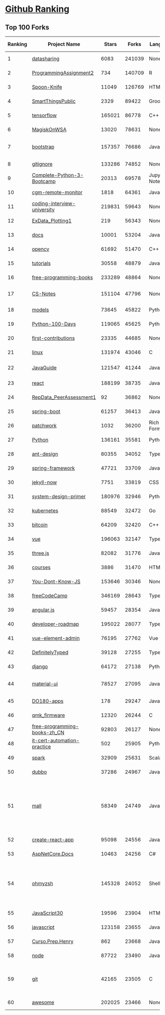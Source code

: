 [Github Ranking](../README.md)
==========

## Top 100 Forks

| Ranking | Project Name | Stars | Forks | Language | Open Issues | Description | Last Commit |
| ------- | ------------ | ----- | ----- | -------- | ----------- | ----------- | ----------- |
| 1 | [datasharing](https://github.com/jtleek/datasharing) | 6083 | 241039 | None | 286 | The Leek group guide to data sharing  | 2022-05-18T04:05:05Z |
| 2 | [ProgrammingAssignment2](https://github.com/rdpeng/ProgrammingAssignment2) | 734 | 140709 | R | 180 | Repository for Programming Assignment 2 for R Programming on Coursera | 2022-05-20T11:37:34Z |
| 3 | [Spoon-Knife](https://github.com/octocat/Spoon-Knife) | 11049 | 126769 | HTML | 1428 | This repo is for demonstration purposes only. | 2022-05-21T02:58:23Z |
| 4 | [SmartThingsPublic](https://github.com/SmartThingsCommunity/SmartThingsPublic) | 2329 | 89422 | Groovy | 58 | SmartThings open-source DeviceTypeHandlers and SmartApps code | 2022-05-20T13:01:02Z |
| 5 | [tensorflow](https://github.com/tensorflow/tensorflow) | 165021 | 86778 | C++ | 2211 | An Open Source Machine Learning Framework for Everyone | 2022-05-21T01:53:48Z |
| 6 | [MagiskOnWSA](https://github.com/LSPosed/MagiskOnWSA) | 13020 | 78631 | None | 4 | Integrate Magisk root and Google Apps (OpenGApps) into WSA (Windows Subsystem for Android) | 2022-05-21T01:53:11Z |
| 7 | [bootstrap](https://github.com/twbs/bootstrap) | 157357 | 76686 | JavaScript | 230 | The most popular HTML, CSS, and JavaScript framework for developing responsive, mobile first projects on the web. | 2022-05-20T23:58:33Z |
| 8 | [gitignore](https://github.com/github/gitignore) | 133286 | 74852 | None | 0 | A collection of useful .gitignore templates | 2022-05-18T20:16:55Z |
| 9 | [Complete-Python-3-Bootcamp](https://github.com/Pierian-Data/Complete-Python-3-Bootcamp) | 20313 | 69578 | Jupyter Notebook | 71 | Course Files for Complete Python 3 Bootcamp Course on Udemy | 2022-05-17T15:43:46Z |
| 10 | [cgm-remote-monitor](https://github.com/nightscout/cgm-remote-monitor) | 1818 | 64361 | JavaScript | 122 | nightscout web monitor | 2022-05-20T00:10:17Z |
| 11 | [coding-interview-university](https://github.com/jwasham/coding-interview-university) | 219831 | 59643 | None | 38 | A complete computer science study plan to become a software engineer. | 2022-05-20T11:28:45Z |
| 12 | [ExData_Plotting1](https://github.com/rdpeng/ExData_Plotting1) | 219 | 56343 | None | 75 | Plotting Assignment 1 for Exploratory Data Analysis | 2022-04-14T20:16:55Z |
| 13 | [docs](https://github.com/github/docs) | 10001 | 53204 | JavaScript | 116 | The open-source repo for docs.github.com | 2022-05-21T00:33:27Z |
| 14 | [opencv](https://github.com/opencv/opencv) | 61692 | 51470 | C++ | 2035 | Open Source Computer Vision Library | 2022-05-20T16:48:08Z |
| 15 | [tutorials](https://github.com/eugenp/tutorials) | 30558 | 48879 | Java | 39 | Just Announced - "Learn Spring Security OAuth":  | 2022-05-21T02:53:48Z |
| 16 | [free-programming-books](https://github.com/EbookFoundation/free-programming-books) | 233289 | 48864 | None | 30 | :books: Freely available programming books | 2022-05-19T11:27:13Z |
| 17 | [CS-Notes](https://github.com/CyC2018/CS-Notes) | 151104 | 47796 | None | 106 | :books: 技术面试必备基础知识、Leetcode、计算机操作系统、计算机网络、系统设计 | 2022-05-12T05:35:10Z |
| 18 | [models](https://github.com/tensorflow/models) | 73645 | 45822 | Python | 1158 | Models and examples built with TensorFlow | 2022-05-21T00:45:35Z |
| 19 | [Python-100-Days](https://github.com/jackfrued/Python-100-Days) | 119065 | 45625 | Python | 463 | Python - 100天从新手到大师 | 2022-04-24T01:41:14Z |
| 20 | [first-contributions](https://github.com/firstcontributions/first-contributions) | 23335 | 44685 | None | 38 | 🚀✨ Help beginners to contribute to open source projects | 2022-05-21T02:52:19Z |
| 21 | [linux](https://github.com/torvalds/linux) | 131974 | 43046 | C | 0 | Linux kernel source tree | 2022-05-20T18:35:33Z |
| 22 | [JavaGuide](https://github.com/Snailclimb/JavaGuide) | 121547 | 41244 | Java | 66 | 「Java学习+面试指南」一份涵盖大部分 Java 程序员所需要掌握的核心知识。准备 Java 面试，首选 JavaGuide！ | 2022-05-20T21:49:10Z |
| 23 | [react](https://github.com/facebook/react) | 188199 | 38735 | JavaScript | 668 | A declarative, efficient, and flexible JavaScript library for building user interfaces. | 2022-05-20T23:42:03Z |
| 24 | [RepData_PeerAssessment1](https://github.com/rdpeng/RepData_PeerAssessment1) | 92 | 36862 | None | 6 | Peer Assessment 1 for Reproducible Research | 2022-04-16T07:45:46Z |
| 25 | [spring-boot](https://github.com/spring-projects/spring-boot) | 61257 | 36413 | Java | 535 | Spring Boot | 2022-05-20T09:40:02Z |
| 26 | [patchwork](https://github.com/jlord/patchwork) | 1032 | 36200 | Rich Text Format | 20 | All the Git-it Workshop completers!  | 2022-05-20T19:48:38Z |
| 27 | [Python](https://github.com/TheAlgorithms/Python) | 136161 | 35581 | Python | 26 | All Algorithms implemented in Python | 2022-05-20T07:09:37Z |
| 28 | [ant-design](https://github.com/ant-design/ant-design) | 80355 | 34052 | TypeScript | 781 | An enterprise-class UI design language and React UI library | 2022-05-20T15:25:57Z |
| 29 | [spring-framework](https://github.com/spring-projects/spring-framework) | 47721 | 33709 | Java | 1161 | Spring Framework | 2022-05-20T13:22:20Z |
| 30 | [jekyll-now](https://github.com/barryclark/jekyll-now) | 7751 | 33819 | CSS | 137 | Build a Jekyll blog in minutes, without touching the command line. | 2022-05-19T17:17:40Z |
| 31 | [system-design-primer](https://github.com/donnemartin/system-design-primer) | 180976 | 32946 | Python | 160 | Learn how to design large-scale systems. Prep for the system design interview.  Includes Anki flashcards. | 2022-05-18T15:10:49Z |
| 32 | [kubernetes](https://github.com/kubernetes/kubernetes) | 88549 | 32472 | Go | 1654 | Production-Grade Container Scheduling and Management | 2022-05-21T00:05:41Z |
| 33 | [bitcoin](https://github.com/bitcoin/bitcoin) | 64209 | 32420 | C++ | 589 | Bitcoin Core integration/staging tree | 2022-05-21T02:24:58Z |
| 34 | [vue](https://github.com/vuejs/vue) | 196063 | 32147 | TypeScript | 326 | 🖖 Vue.js is a progressive, incrementally-adoptable JavaScript framework for building UI on the web. | 2022-05-20T10:24:49Z |
| 35 | [three.js](https://github.com/mrdoob/three.js) | 82082 | 31776 | JavaScript | 348 | JavaScript 3D Library. | 2022-05-20T21:41:13Z |
| 36 | [courses](https://github.com/DataScienceSpecialization/courses) | 3886 | 31470 | HTML | 26 | Course materials for the Data Science Specialization: https://www.coursera.org/specialization/jhudatascience/1 | 2021-03-30T06:51:57Z |
| 37 | [You-Dont-Know-JS](https://github.com/getify/You-Dont-Know-JS) | 153646 | 30346 | None | 83 | A book series on JavaScript. @YDKJS on twitter. | 2022-05-20T02:03:34Z |
| 38 | [freeCodeCamp](https://github.com/freeCodeCamp/freeCodeCamp) | 346169 | 28643 | TypeScript | 126 | freeCodeCamp.org's open-source codebase and curriculum. Learn to code for free. | 2022-05-21T01:30:24Z |
| 39 | [angular.js](https://github.com/angular/angular.js) | 59457 | 28354 | JavaScript | 391 | AngularJS - HTML enhanced for web apps! | 2022-04-12T15:57:22Z |
| 40 | [developer-roadmap](https://github.com/kamranahmedse/developer-roadmap) | 195022 | 28077 | TypeScript | 106 | Roadmap to becoming a developer in 2022 | 2022-05-21T01:14:44Z |
| 41 | [vue-element-admin](https://github.com/PanJiaChen/vue-element-admin) | 76195 | 27762 | Vue | 1100 | :tada: A magical vue admin                                                                https://panjiachen.github.io/vue-element-admin | 2022-05-11T12:31:21Z |
| 42 | [DefinitelyTyped](https://github.com/DefinitelyTyped/DefinitelyTyped) | 39128 | 27255 | TypeScript | 585 | The repository for high quality TypeScript type definitions. | 2022-05-21T02:27:08Z |
| 43 | [django](https://github.com/django/django) | 64172 | 27138 | Python | 0 | The Web framework for perfectionists with deadlines. | 2022-05-21T01:07:50Z |
| 44 | [material-ui](https://github.com/mui/material-ui) | 78527 | 27095 | JavaScript | 926 | MUI Core (formerly Material-UI) is the React UI library you always wanted. Follow your own design system, or start with Material Design. | 2022-05-21T02:29:24Z |
| 45 | [DO180-apps](https://github.com/RedHatTraining/DO180-apps) | 178 | 29247 | JavaScript | 0 | DO180 Repository for Sample Applications | 2022-05-17T23:03:44Z |
| 46 | [qmk_firmware](https://github.com/qmk/qmk_firmware) | 12320 | 26244 | C | 481 | Open-source keyboard firmware for Atmel AVR and Arm USB families | 2022-05-21T02:33:47Z |
| 47 | [free-programming-books-zh_CN](https://github.com/justjavac/free-programming-books-zh_CN) | 92803 | 26127 | None | 0 | :books: 免费的计算机编程类中文书籍，欢迎投稿 | 2022-04-06T12:17:28Z |
| 48 | [it-cert-automation-practice](https://github.com/google/it-cert-automation-practice) | 502 | 25905 | Python | 48 | Google IT Automation with Python Professional Certificate - Practice files | 2022-05-20T22:59:41Z |
| 49 | [spark](https://github.com/apache/spark) | 32909 | 25631 | Scala | 0 | Apache Spark - A unified analytics engine for large-scale data processing | 2022-05-21T01:26:33Z |
| 50 | [dubbo](https://github.com/apache/dubbo) | 37286 | 24967 | Java | 362 | Apache Dubbo is a high-performance, java based, open source RPC framework. | 2022-05-20T20:57:32Z |
| 51 | [mall](https://github.com/macrozheng/mall) | 58349 | 24749 | Java | 24 | mall项目是一套电商系统，包括前台商城系统及后台管理系统，基于SpringBoot+MyBatis实现，采用Docker容器化部署。 前台商城系统包含首页门户、商品推荐、商品搜索、商品展示、购物车、订单流程、会员中心、客户服务、帮助中心等模块。 后台管理系统包含商品管理、订单管理、会员管理、促销管理、运营管理、内容管理、统计报表、财务管理、权限管理、设置等模块。 | 2022-05-19T15:12:14Z |
| 52 | [create-react-app](https://github.com/facebook/create-react-app) | 95098 | 24556 | JavaScript | 1321 | Set up a modern web app by running one command. | 2022-05-20T16:09:31Z |
| 53 | [AspNetCore.Docs](https://github.com/dotnet/AspNetCore.Docs) | 10463 | 24256 | C# | 516 | Documentation for ASP.NET Core | 2022-05-21T01:24:24Z |
| 54 | [ohmyzsh](https://github.com/ohmyzsh/ohmyzsh) | 145328 | 24052 | Shell | 203 | 🙃   A delightful community-driven (with 2,000+ contributors) framework for managing your zsh configuration. Includes 300+ optional plugins (rails, git, macOS, hub, docker, homebrew, node, php, python, etc), 140+ themes to spice up your morning, and an auto-update tool so that makes it easy to keep up with the latest updates from the community. | 2022-05-20T23:37:47Z |
| 55 | [JavaScript30](https://github.com/wesbos/JavaScript30) | 19596 | 23904 | HTML | 0 | 30 Day Vanilla JS Challenge | 2022-05-11T14:03:28Z |
| 56 | [javascript](https://github.com/airbnb/javascript) | 123158 | 23655 | JavaScript | 87 | JavaScript Style Guide | 2022-05-14T23:02:44Z |
| 57 | [Curso.Prep.Henry](https://github.com/atralice/Curso.Prep.Henry) | 862 | 23668 | JavaScript | 0 | Curso de Preparación para Ingresar a Henry. | 2022-05-18T00:58:55Z |
| 58 | [node](https://github.com/nodejs/node) | 87722 | 23490 | JavaScript | 1258 | Node.js JavaScript runtime :sparkles::turtle::rocket::sparkles: | 2022-05-21T01:44:47Z |
| 59 | [git](https://github.com/git/git) | 42165 | 23505 | C | 0 | Git Source Code Mirror - This is a publish-only repository but pull requests can be turned into patches to the mailing list via GitGitGadget (https://gitgitgadget.github.io/). Please follow Documentation/SubmittingPatches procedure for any of your improvements. | 2022-05-20T21:55:26Z |
| 60 | [awesome](https://github.com/sindresorhus/awesome) | 202025 | 23466 | None | 21 | 😎 Awesome lists about all kinds of interesting topics | 2022-05-20T14:55:07Z |

